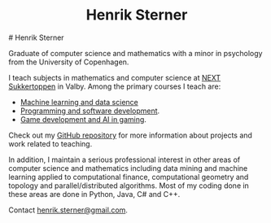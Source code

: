 <h1 align="center">Henrik Sterner</h1>
# Henrik Sterner

Graduate of computer science and mathematics with a minor in psychology from the University of Copenhagen. 

I teach subjects in mathematics and computer science at [NEXT Sukkertoppen](https://nextkbh.dk) in Valby. Among the primary courses I teach are: 

- [Machine learning and data science](https://henriksterner.github.io/IntelligenteSystemer/)
- [Programming and software development](https://henriksterner.github.io/P5Programmering/).
- [Game development and AI in gaming](https://henriksterner.github.io/Unity/).

Check out my [GitHub repository](github.com/HenrikSterner) for more information about projects and work related to teaching.

In addition, I maintain a serious professional interest in other areas of computer science and mathematics including data mining and machine learning applied to computational finance, computational geometry and topology and parallel/distributed algorithms. Most of my coding done in these areas are done in Python, Java, C\# and C++.

Contact [henrik.sterner@gmail.com](henrik.sterner@gmail.com). 